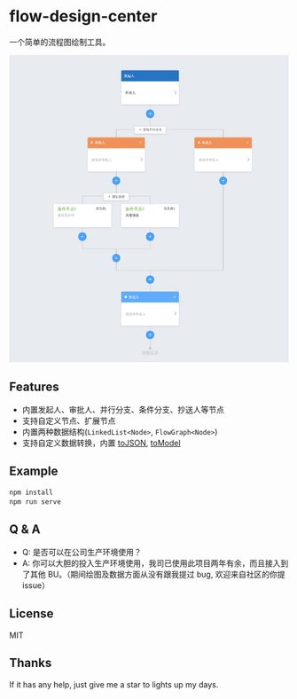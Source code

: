 # flow-design-center

一个简单的流程图绘制工具。

![flow-design-center](./src/assets/images/flow-design-center.jpg)

## Features

- 内置发起人、审批人、并行分支、条件分支、抄送人等节点
- 支持自定义节点、扩展节点
- 内置两种数据结构(`LinkedList<Node>`, `FlowGraph<Node>`)
- 支持自定义数据转换，内置 [toJSON](./src/components/design-center/adapters/toJSON.js), [toModel](./src/components/design-center/adapters/toModel.js)

## Example

```bash
npm install
npm run serve
```

## Q & A

- Q: 是否可以在公司生产环境使用？
- A: 你可以大胆的投入生产环境使用，我司已使用此项目两年有余，而且接入到了其他 BU。（期间绘图及数据方面从没有跟我提过 bug, 欢迎来自社区的你提 issue）

## License

MIT

## Thanks

If it has any help, just give me a star to lights up my days.
